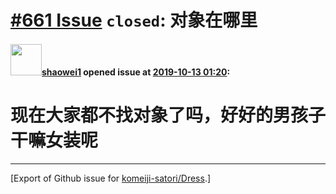 # [\#661 Issue](https://github.com/komeiji-satori/Dress/issues/661) `closed`: 对象在哪里

#### <img src="https://avatars.githubusercontent.com/u/43786144?v=4" width="50">[shaowei1](https://github.com/shaowei1) opened issue at [2019-10-13 01:20](https://github.com/komeiji-satori/Dress/issues/661):

# 现在大家都不找对象了吗，好好的男孩子干嘛女装呢




-------------------------------------------------------------------------------



[Export of Github issue for [komeiji-satori/Dress](https://github.com/komeiji-satori/Dress).]
